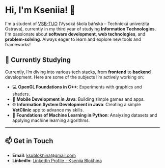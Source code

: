 # Hi, I'm Kseniia! 👋

I'm a student of [VSB-TUO](https://www.vsb.cz/en/) (Vysoká škola báňská – Technická univerzita Ostrava), 
currently in my third year of studying **Information Technologies**. 
I'm passionate about **software development**, **web technologies**, and **problem-solving**.
Always eager to learn and explore new tools and frameworks!

## 🚀 Currently Studying

Currently, I’m diving into various tech stacks, from **frontend** to **backend** development. Here are some of the subjects I’m actively working on:

- 💻 **OpenGL Foundations in C++**: Experiments with graphics and shaders.
- 📱 **Mobile Development in Java**: Building simple games and apps.
- 🌐 **Information System Development in Java**: Creating a simple **VetClinic** app to advance my skills.
- 👾 **Foundations of Machine Learning in Python**: Analyzing datasets and applying machine learning algorithms.

---

## 📫 Get in Touch

- **Email**: [ksublokhina@gmail.com](mailto:ksublokhina@gmail.com)
- **LinkedIn**: [LinkedIn Profile - Kseniia Blokhina](https://www.linkedin.com/in/kseniia-blokhina-22a5542b8)

